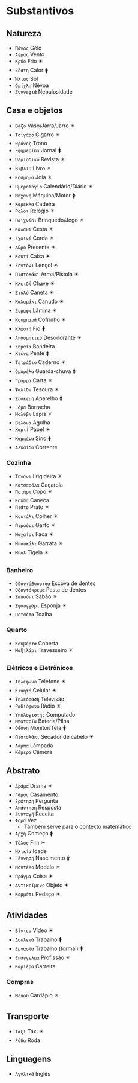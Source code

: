 # Substantivos

## Natureza

-   `Πάγος` Gelo
-   `Αέρας` Vento
-   `Κρύο` Frio ✴️
-   `Ζέστη` Calor 🚺
-   `Ήλιος` Sol
-   `Ομίχλη` Névoa
-   `Συννεφιά` Nebulosidade

## Casa e objetos

-   `Βάζο` Vaso/Jarra/Jarro ✴️
-   `Τσιγάρο` Cigarro ✴️
-   `Θρόνος` Trono
-   `Εφημερίδα` Jornal 🚺
-   `Περιοδικό` Revista ✴️
-   `Βιβλίο` Livro ✴️
-   `Κόσμημα` Joia ✴️
-   `Ημερολόγιο` Calendário/Diário ✴️
-   `Μηχανή` Máquina/Motor 🚺
-   `Καρέκλα` Cadeira
-   `Ρολόι` Relógio ✴️
-   `Παιχνίδι` Brinquedo/Jogo ✴️
-   `Καλάθι` Cesta ✴️
-   `Σχοινί` Corda ✴️
-   `Δώρο` Presente ✴️
-   `Κουτί` Caixa ✴️
-   `Σεντόνι` Lençol ✴️
-   `Πιστολάκι` Arma/Pistola ✴️
-   `Κλειδί` Chave ✴️
-   `Στυλό` Caneta ✴️
-   `Καλαμάκι` Canudo ✴️
-   `Ξυράφι` Lâmina ✴️
-   `Κουμπαρά` Cofrinho ✴️
-   `Κλωστή` Fio 🚺
-   `Αποσμητικό` Desodorante ✴️
-   `Σημαία` Bandeira
-   `Χτένα` Pente 🚺
-   `Τετράδιο` Caderno ✴️
-   `Ομπρέλα` Guarda-chuva 🚺
-   `Γράμμα` Carta ✴️
-   `Ψαλίδι` Tesoura ✴️
-   `Συσκευή` Aparelho 🚺
-   `Γόμα` Borracha
-   `Μολύβι` Lápis ✴️
-   `Βελόνα` Agulha
-   `Χαρτί` Papel ✴️
-   `Καμπάνα` Sino 🚺
-   `Αλυσίδα` Corrente

### Cozinha

-   `Τηγάνι` Frigideira ✴️
-   `Κατσαρόλα` Caçarola
-   `Ποτήρι` Copo ✴️
-   `Κούπα` Caneca
-   `Πιάτο` Prato ✴️
-   `Κουτάλι` Colher ✴️
-   `Πιρούνι` Garfo ✴️
-   `Μαχαίρι` Faca ✴️
-   `Μπουκάλι` Garrafa ✴️
-   `Μπολ` Tigela ✴️

### Banheiro

-   `Οδοντόβουρτσα` Escova de dentes
-   `Οδοντόκρεμα` Pasta de dentes
-   `Σαπούνι` Sabão ✴️
-   `Σφουγγάρι` Esponja ✴️
-   `Πετσέτα` Toalha

### Quarto

-   `Κουβέρτα` Coberta
-   `Μαξιλάρι` Travesseiro ✴️

### Elétricos e Eletrônicos

-   `Τηλέφωνο` Telefone ✴️
-   `Κινητό` Celular ✴️
-   `Τηλεόραση` Televisão
-   `Ραδιόφωνο` Rádio ✴️
-   `Υπολογιστής` Computador
-   `Μπαταρία` Bateria/Pilha
-   `Οθόνη` Monitor/Tela 🚺
-   `Πιστολάκι` Secador de cabelo ✴️
-   `Λάμπα` Lâmpada
-   `Κάμερα` Câmera

## Abstrato

-   `Δράμα` Drama ✴️
-   `Γάμος` Casamento
-   `Ερώτηση` Pergunta
-   `Απάντηση` Resposta
-   `Συνταγή` Receita
-   `Φορά` Vez
    -   Também serve para o contexto matemático
-   `Αρχή` Começo 🚺
-   `Τέλος` Fim ✴️
-   `Ηλικία` Idade
-   `Γέννηση` Nascimento 🚺
-   `Μοντέλο` Modelo ✴️
-   `Πράγμα` Coisa ✴️
-   `Αντικείμενο` Objeto ✴️
-   `Κομμάτι` Pedaço ✴️

## Atividades

-   `Βίντεο` Vídeo ✴️
-   `Δουλειά` Trabalho 🚺
-   `Εργασία` Trabalho (formal) 🚺
-   `Επάγγελμα` Profissão ✴️
-   `Καριέρα` Carreira

### Compras

-   `Μενού` Cardápio ✴️

## Transporte

-   `Ταξί` Táxi ✴️
-   `Pόδα` Roda

## Linguagens

-   `Αγγλικά` Inglês
